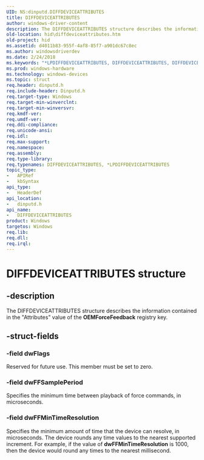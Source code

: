 ```yaml
---
UID: NS:dinputd.DIFFDEVICEATTRIBUTES
title: DIFFDEVICEATTRIBUTES
author: windows-driver-content
description: The DIFFDEVICEATTRIBUTES structure describes the information contained in the &#0034;Attributes&#0034; value of the OEMForceFeedback registry key.
old-location: hid\diffdeviceattributes.htm
old-project: hid
ms.assetid: d4011b83-955f-4af8-85f7-a901dc67c8ec
ms.author: windowsdriverdev
ms.date: 2/24/2018
ms.keywords: "*LPDIFFDEVICEATTRIBUTES, DIFFDEVICEATTRIBUTES, DIFFDEVICEATTRIBUTES structure [Human Input Devices], di_ref_64e91043-878c-49d2-9e1a-b16bb5ed22b6.xml, dinputd/DIFFDEVICEATTRIBUTES, hid.diffdeviceattributes"
ms.prod: windows-hardware
ms.technology: windows-devices
ms.topic: struct
req.header: dinputd.h
req.include-header: Dinputd.h
req.target-type: Windows
req.target-min-winverclnt: 
req.target-min-winversvr: 
req.kmdf-ver: 
req.umdf-ver: 
req.ddi-compliance: 
req.unicode-ansi: 
req.idl: 
req.max-support: 
req.namespace: 
req.assembly: 
req.type-library: 
req.typenames: DIFFDEVICEATTRIBUTES, *LPDIFFDEVICEATTRIBUTES
topic_type:
-	APIRef
-	kbSyntax
api_type:
-	HeaderDef
api_location:
-	dinputd.h
api_name:
-	DIFFDEVICEATTRIBUTES
product: Windows
targetos: Windows
req.lib: 
req.dll: 
req.irql: 
---
```


# DIFFDEVICEATTRIBUTES structure


## -description


The DIFFDEVICEATTRIBUTES structure describes the information contained in the "Attributes" value of the <b>OEMForceFeedback</b> registry key. 


## -struct-fields




### -field dwFlags

Reserved for future use. This member must be set to zero. 


### -field dwFFSamplePeriod

Specifies the minimum time between playback of force commands, in microseconds. 


### -field dwFFMinTimeResolution

Specifies the minimum amount of time that the device can resolve, in microseconds. The device rounds any time values to the nearest supported increment. For example, if the value of <b>dwFFMinTimeResolution</b> is 1000, then the device would round any times to the nearest millisecond. 

